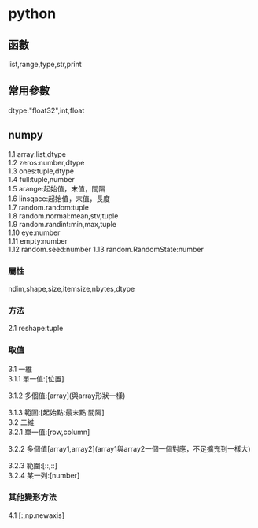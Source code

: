 # python
## 函數
list,range,type,str,print
## 常用參數
dtype:"float32",int,float  
## numpy
1.1 array:list,dtype  
1.2 zeros:number,dtype  
1.3 ones:tuple,dtype  
1.4 full:tuple,number  
1.5 arange:起始值，末值，間隔  
1.6 linsqace:起始值，末值，長度  
1.7 random.random:tuple  
1.8 random.normal:mean,stv,tuple  
1.9 random.randint:min,max,tuple  
1.10 eye:number  
1.11 empty:number  
1.12 random.seed:number
1.13 random.RandomState:number

### 屬性
ndim,shape,size,itemsize,nbytes,dtype
### 方法
2.1 reshape:tuple

### 取值
3.1 一維  
3.1.1 單一值:\[位置\]  

3.1.2 多個值:\[array\](與array形狀一樣)  

3.1.3 範圍:\[起始點:最末點:間隔\]  
3.2 二維  
3.2.1 單一值:\[row,column\]  

3.2.2 多個值\[array1,array2\](array1與array2一個一個對應，不足擴充到一樣大)  

3.2.3 範圍:\[::,::\]  
3.2.4 某一列:\[number\]  
### 其他變形方法
4.1 \[:,np.newaxis\]

